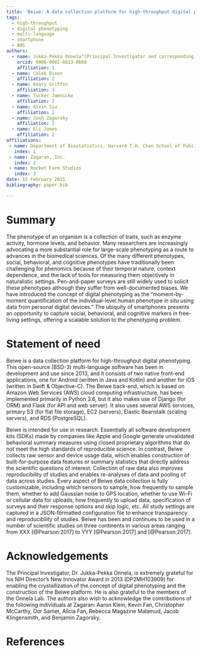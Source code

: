 ```yaml
---
title: 'Beiwe: A data collection platform for high-throughput digital phenotyping'
tags:
  - high-throughput
  - digital phenotyping
  - multi-language
  - smartphone
  - AWS
authors:
  - name: Jukka-Pekka Onnela^[Principal Investigator and corresponding author.]
    orcid: 0000-0001-6613-8668
    affiliation: 1
  - name: Caleb Dixon
    affiliation: 2
  - name: Keary Griffin
    affiliation: 3
  - name: Tucker Jaenicke
    affiliation: 2
  - name: Alvin Siu
    affiliation: 2
  - name: Josh Zagorsky
    affiliation: 2
  - name: Eli Jones
    affiliation: 2
affiliations:
 - name: Department of Biostatistics, Harvard T.H. Chan School of Public Health, Harvard University
   index: 1
 - name: Zagaran, Inc.
   index: 2
 - name: Rocket Farm Studios
   index: 3
date: 15 February 2021
bibliography: paper.bib

---
```


# Summary

The phenotype of an organism is a collection of traits, such as enzyme activity, hormone levels, and behavior. Many researchers are increasingly advocating a more substantial role for large-scale phenotyping as a route to advances in the biomedical sciences. Of the many different phenotypes, social, behavioral, and cognitive phenotypes have traditionally been challenging for phenomics because of their temporal nature, context dependence, and the lack of tools for measuring them objectively in naturalistic settings. Pen-and-paper surveys are still widely used to solicit these phenotypes although they suffer from well-documented biases. We have introduced the concept of digital phenotyping as the “moment-by-moment quantification of the individual-level human phenotype *in situ* using data from personal digital devices.” The ubiquity of smartphones presents an opportunity to capture social, behavioral, and cognitive markers in free-living settings, offering a scalable solution to the phenotyping problem.

# Statement of need

Beiwe is a data collection platform for high-throughput digital phenotyping. This open-source (BSD-3) multi-language software has been in development and use since 2013, and it consists of two native front-end applications, one for Android (written in Java and Kotlin) and another for iOS (written in Swift & Objective-C). The Beiwe back-end, which is based on Amazon Web Services (AWS) cloud computing infrastructure, has been implemented primarily in Python 3.6, but it also makes use of Django (for ORM) and Flask (for API and web server). It also uses several AWS services, primary S3 (for flat file storage), EC2 (servers), Elastic Beanstalk (scaling servers), and RDS (PostgreSQL).

Beiwe is intended for use in research. Essentially all software development kits (SDKs) made by companies like Apple and Google generate unvalidated behavioral summary measures using closed proprietary algorithms that do not meet the high standards of reproducible science. In contrast, Beiwe collects raw sensor and device usage data, which enables construction of built-for-purpose data features or summary statistics that directly address the scientific questions of interest. Collection of raw data also improves reproducibility of studies and enables re-analyses of data and pooling of data across studies. Every aspect of Beiwe data collection is fully customizable, including which sensors to sample, how frequently to sample them, whether to add Gaussian noise to GPS location, whether to use Wi-Fi or cellular data for uploads, how frequently to upload data, specification of surveys and their response options and skip logic, etc. All study settings are captured in a JSON-formatted configuration file to enhance transparency and reproducibility of studies. Beiwe has been and continues to be used in a number of scientific studies on three continents in various areas ranging from XXX [@Pearson:2017] to YYY [@Pearson:2017] and [@Pearson:2017].

# Acknowledgements

The Principal Investigator, Dr. Jukka-Pekka Onnela, is extremely grateful for his NIH Director’s New Innovator Award in 2013 (DP2MH103909) for enabling the crystallization of the concept of digital phenotyping and the construction of the Beiwe platform. He is also grateful to the members of the Onnela Lab. The authors also wish to acknowledge the contributions of the following individuals at Zagaran: Aaron Klein, Kevin Fan, Christopher McCarthy, Dor Samet, Alicia Fan, Rebecca Magazine Malamud, Jacob Klingensmith, and Benjamin Zagorsky.

# References
